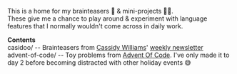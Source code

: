 This is a home for my brainteasers 🧠 & mini-projects 👨‍💻.  
These give me a chance to play around & experiment with language features that I normally wouldn't come across in daily work.

**Contents**  
casidoo/ -- Brainteasers from [Cassidy Williams](https://cassidoo.co/)' [weekly newsletter](https://cassidoo.co/newsletter/)  
advent-of-code/ -- Toy problems from [Advent Of Code](https://adventofcode.com/). I've only made it to day 2 before becoming distracted with other holiday events 😅
